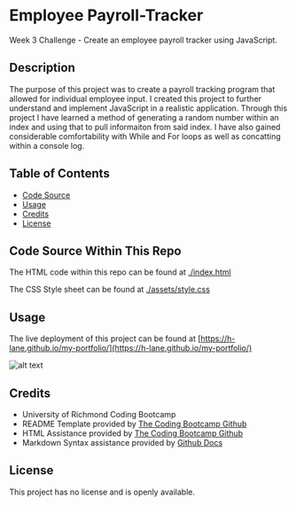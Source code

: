 # Employee Payroll-Tracker

Week 3 Challenge - Create an employee payroll tracker using JavaScript.

## Description

The purpose of this project was to create a payroll tracking program that allowed for individual employee input. I created this project to further understand and implement JavaScript in a realistic application. Through this project I have learned a method of generating a random number within an index and using that to pull informaiton from said index. I have also gained considerable comfortability with While and For loops as well as concatting within a console log.

## Table of Contents

- [Code Source](#code-source-within-this-repo)
- [Usage](#usage)
- [Credits](#credits)
- [License](#license)

## Code Source Within This Repo

The HTML code within this repo can be found at [./index.html](index.html)

The CSS Style sheet can be found at [./assets/style.css](./assets/style.css)

## Usage

The live deployment of this project can be found at [https://h-lane.github.io/my-portfolio/](https://h-lane.github.io/my-portfolio/)

![alt text](assets/images/Portfolio.PNG)

## Credits

- University of Richmond Coding Bootcamp
- README Template provided by [The Coding Bootcamp Github](https://coding-boot-camp.github.io/full-stack/github/professional-readme-guide)
- HTML Assistance provided by [The Coding Bootcamp Github](https://coding-boot-camp.github.io/full-stack/html/html-cheatsheet)
- Markdown Syntax assistance provided by [Github Docs](https://docs.github.com/en/get-started/writing-on-github/getting-started-with-writing-and-formatting-on-github/basic-writing-and-formatting-syntax#section-links)

## License

This project has no license and is openly available.
